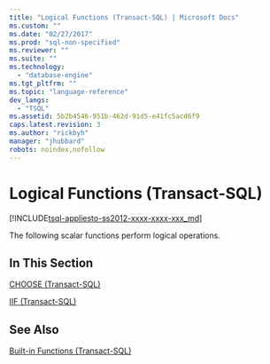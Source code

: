 ```yaml
---
title: "Logical Functions (Transact-SQL) | Microsoft Docs"
ms.custom: ""
ms.date: "02/27/2017"
ms.prod: "sql-non-specified"
ms.reviewer: ""
ms.suite: ""
ms.technology: 
  - "database-engine"
ms.tgt_pltfrm: ""
ms.topic: "language-reference"
dev_langs: 
  - "TSQL"
ms.assetid: 5b2b4546-951b-462d-91d5-e41fc5acd6f9
caps.latest.revision: 3
ms.author: "rickbyh"
manager: "jhubbard"
robots: noindex,nofollow
---
```

# Logical Functions (Transact-SQL)
[!INCLUDE[tsql-appliesto-ss2012-xxxx-xxxx-xxx_md](../a9retired/includes/tsql-appliesto-ss2012-xxxx-xxxx-xxx-md.md)]

  The following scalar functions perform logical operations.  
  
## In This Section  
 [CHOOSE &#40;Transact-SQL&#41;](../t-sql/functions/logical-functions-choose-transact-sql.md)  
  
 [IIF &#40;Transact-SQL&#41;](../t-sql/functions/logical-functions-iif-transact-sql.md)  
  
## See Also  
 [Built-in Functions &#40;Transact-SQL&#41;](../Topic/Built-in%20Functions%20\(Transact-SQL\).md)  
  
  